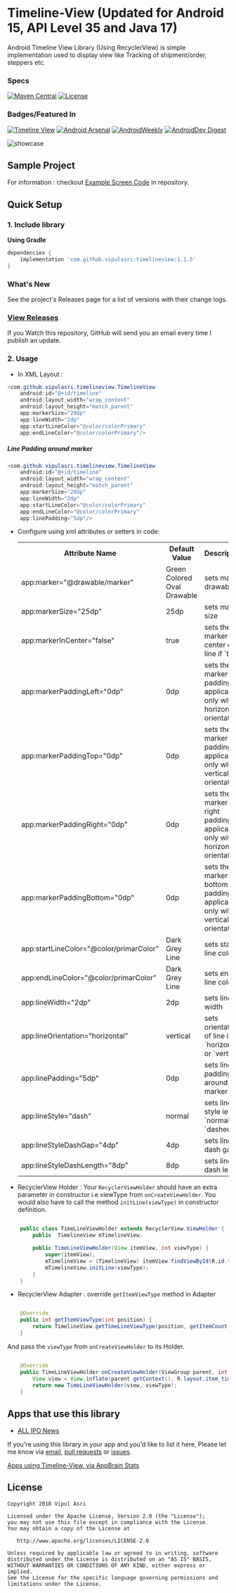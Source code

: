 # Timeline-View (Updated for Android 15, API Level 35 and Java 17)

Android Timeline View Library (Using RecyclerView) is simple implementation used to display view like Tracking of shipment/order, steppers etc.

### Specs
[![Maven Central](https://img.shields.io/maven-central/v/com.github.vipulasri/timelineview.svg?label=Maven%20Central)](https://search.maven.org/search?q=g:%22com.github.vipulasri%22%20AND%20a:%22timelineview%22)
[![License](https://img.shields.io/badge/license-Apache%202.0-blue.svg)](https://github.com/vipulasri/Timeline-View/blob/master/LICENSE)

### Badges/Featured In
[![Timeline View](https://www.appbrain.com/stats/libraries/shield/timeline_view.svg)](https://www.appbrain.com/stats/libraries/details/timeline_view/timeline-view)
[![Android Arsenal](https://img.shields.io/badge/Android%20Arsenal-Timeline--View-brightgreen.svg?style=flat)](http://android-arsenal.com/details/1/2923) 
[![AndroidWeekly](https://androidweekly.net/issues/issue-395/badge)](https://androidweekly.net/issues/issue-395) 
[![AndroidDev Digest](https://img.shields.io/badge/AndroidDev%20Digest-%23126-blue.svg)](https://www.androiddevdigest.com/digest-126/) 

![showcase](https://github.com/vipulasri/Timeline-View/blob/master/art/showcase.png)

## Sample Project

For information : checkout [Example Screen Code](app/src/main/java/com/github/vipulasri/timelineview/sample/example) in repository.

## Quick Setup

### 1. Include library

**Using Gradle**

``` gradle
dependencies {
    implementation 'com.github.vipulasri:timelineview:1.1.5'
}
```

### What's New

See the project's Releases page for a list of versions with their change logs.

### [View Releases](https://github.com/vipulasri/Timeline-View/releases)

If you Watch this repository, GitHub will send you an email every time I publish an update.

### 2. Usage
 * In XML Layout :

``` java
<com.github.vipulasri.timelineview.TimelineView
    android:id="@+id/timeline"
    android:layout_width="wrap_content"
    android:layout_height="match_parent"
    app:markerSize="20dp"
    app:lineWidth="2dp"
    app:startLineColor="@color/colorPrimary"
    app:endLineColor="@color/colorPrimary"/>
```

##### Line Padding around marker

``` java
<com.github.vipulasri.timelineview.TimelineView
    android:id="@+id/timeline"
    android:layout_width="wrap_content"
    android:layout_height="match_parent"
    app:markerSize="20dp"
    app:lineWidth="2dp"
    app:startLineColor="@color/colorPrimary"
    app:endLineColor="@color/colorPrimary"
    app:linePadding="5dp"/>
```

* Configure using xml attributes or setters in code:

    <table>
    <th>Attribute Name</th>
    <th>Default Value</th>
    <th>Description</th>
    <tr>
        <td>app:marker="@drawable/marker"</td>
        <td>Green Colored Oval Drawable</td>
        <td>sets marker drawable</td>
    </tr>
    <tr>
        <td>app:markerSize="25dp"</td>
        <td>25dp</td>
        <td>sets marker size</td>
    </tr>
    <tr>
        <td>app:markerInCenter="false"</td>
        <td>true</td>
        <td>sets the marker in center of line if `true`</td>
    </tr>
    <tr>
        <td>app:markerPaddingLeft="0dp"</td>
        <td>0dp</td>
        <td>sets the marker left padding, applicable only with horizontal orientation</td>
    </tr>
    <tr>
        <td>app:markerPaddingTop="0dp"</td>
        <td>0dp</td>
        <td>sets the marker top padding, applicable only with vertical orientation</td>
    </tr>
    <tr>
        <td>app:markerPaddingRight="0dp"</td>
        <td>0dp</td>
        <td>sets the marker right padding, applicable only with horizontal orientation</td>
    </tr>
    <tr>
        <td>app:markerPaddingBottom="0dp"</td>
        <td>0dp</td>
        <td>sets the marker bottom padding, applicable only with vertical orientation</td>
    </tr>
    <tr>
        <td>app:startLineColor="@color/primarColor"</td>
        <td>Dark Grey Line</td>
        <td>sets start line color</td>
    </tr>
    <tr>
        <td>app:endLineColor="@color/primarColor"</td>
        <td>Dark Grey Line</td>
        <td>sets end line color</td>
    </tr>
    <tr>
        <td>app:lineWidth="2dp"</td>
        <td>2dp</td>
        <td>sets line width</td>
    </tr>
    <tr>
        <td>app:lineOrientation="horizontal"</td>
        <td>vertical</td>
        <td>sets orientation of line ie `horizontal` or `vertical`</td>
    </tr>
    <tr>
        <td>app:linePadding="5dp"</td>
        <td>0dp</td>
        <td>sets line padding around marker</td>
     </tr>
     <tr>
         <td>app:lineStyle="dash"</td>
         <td>normal</td>
         <td>sets line style ie `normal` or `dashed`</td>
     </tr>
     <tr>
         <td>app:lineStyleDashGap="4dp"</td>
         <td>4dp</td>
         <td>sets line dash gap</td>
     </tr>
     <tr>
         <td>app:lineStyleDashLength="8dp"</td>
         <td>8dp</td>
         <td>sets line dash length</td>
     </tr>
    </table>
 
* RecyclerView Holder : 
   Your `RecyclerViewHolder` should have an extra parameter in constructor i.e viewType from `onCreateViewHolder`. You would also have to call the method `initLine(viewType)` in constructor definition.
 
``` java

    public class TimeLineViewHolder extends RecyclerView.ViewHolder {
        public  TimelineView mTimelineView;

        public TimeLineViewHolder(View itemView, int viewType) {
            super(itemView);
            mTimelineView = (TimelineView) itemView.findViewById(R.id.timeline);
            mTimelineView.initLine(viewType);
        }
    }

```

* RecyclerView Adapter : 
   override `getItemViewType` method in Adapter
 
``` java

    @Override
    public int getItemViewType(int position) {
        return TimelineView.getTimeLineViewType(position, getItemCount());
    }

```
   And pass the `viewType` from `onCreateViewHolder` to its Holder.
   
``` java

    @Override
    public TimeLineViewHolder onCreateViewHolder(ViewGroup parent, int viewType) {
        View view = View.inflate(parent.getContext(), R.layout.item_timeline, null);
        return new TimeLineViewHolder(view, viewType);
    }

```

## Apps that use this library

* [ALL IPO News](https://play.google.com/store/apps/details?id=com.appbootup.ipo.news)

If you're using this library in your app and you'd like to list it here,
Please let me know via [email](mailto:me@vipulasri.com), [pull requests](https://github.com/vipulasri/Timeline-View/pulls) or [issues](https://github.com/vipulasri/Timeline-View/issues).

[Apps using Timeline-View, via AppBrain Stats](https://www.appbrain.com/stats/libraries/details/timeline_view/timeline-view)

## License


    Copyright 2018 Vipul Asri

    Licensed under the Apache License, Version 2.0 (the "License");
    you may not use this file except in compliance with the License.
    You may obtain a copy of the License at

       http://www.apache.org/licenses/LICENSE-2.0

    Unless required by applicable law or agreed to in writing, software
    distributed under the License is distributed on an "AS IS" BASIS,
    WITHOUT WARRANTIES OR CONDITIONS OF ANY KIND, either express or implied.
    See the License for the specific language governing permissions and
    limitations under the License.
